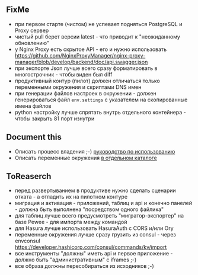 ## FixMe

* при первом старте (чистом) не успевает подняться PostgreSQL и Proxy сервер
* чистый pull берет версии latest - что приводит к "неожиданному обновлению"
* у Nginx Proxy есть скрытое API - его и нужно использовать https://github.com/NginxProxyManager/nginx-proxy-manager/blob/develop/backend/doc/api.swagger.json
* при экспорте Json лучше всего сразу форматировать в многострочник - чтобы виден был diff
* продуктивный контур (пилот) должен отличаться только переменными окружения и скриптами DNS имен
* при генерации файлов настроек в окружении - должен генерироваться файл `env.settings` с указателем на скопированные имена файлов
* python настройку лучше спрятать внутрь отдельного контейнера - чтобы закрыть 81 порт изнутри

## Document this

* Описать процесс владения ;-) [руководство по использованию](./CONTIBUTORS.md)
* Описать переменные окружения [в отдельном каталоге](./settings/)

## ToReaserch

* перед развертыванием в продуктиве нужно сделать сценарии отката - а отладить их на пилотном контуре
* миграция и активация - приложений, таблиц и api и конечно панелей - должна быть выполнена "посредством одного файлика"
* для таблиц лучше всего предусмотреть "мигратор-экспортер" на базе Pewee - для импорта между командой
* для Hasura лучше использовать HasuraAuth с CORS и/или Ory
* переменные окружения лучше сразу грузить из consul - через envconsul https://developer.hashicorp.com/consul/commands/kv/import
* все инструменты "должны" иметь api и первое приложение - должно быть "административным" c iframes ;-)
* все образа должны пересобираться из исходников ;-)
